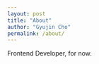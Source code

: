 ```yaml
---
layout: post
title: "About"
author: "Gyujin Cho"
permalink: /about/
---
```


Frontend Developer, for now.
